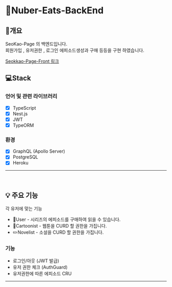 # 🍔Nuber-Eats-BackEnd

## 📖개요
SeoKao-Page 의 백엔드입니다.<br />
회원가입 , 유저권한 , 로그인 에피소드생성과 구매 등등을 구현 하였습니다.<br />

[Seokkao-Page-Front 링크](../../../seokkao-page-frontend)



## 💻Stack
### 언어 및 관련 라이브러리
- [X] TypeScript
- [X] Nest.js
- [X] JWT
- [X] TypeORM

### 환경
- [X] GraphQL (Apollo Server)
- [X] PostgreSQL
- [X] Heroku

<hr />
<br />

## 💡 주요 기능
각 유저에 맞는 기능
- 🙍‍User - 시리즈의 에피소드를 구매하여 읽을 수 있습니다.
- 🎨Cartoonist - 웹툰을 CURD 할 권한을 가집니다.
- ✏️Novelist - 소설을 CURD 할 권한을 가집니다.

### 기능
- 로그인/아웃 (JWT 발급)
- 유저 권한 체크 (AuthGuard)
- 유저권한에 따른 에피소드 CRU

<hr />



